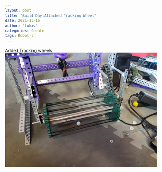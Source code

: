 ```yaml
---
layout: post
title: "Build Day:Attached Tracking Wheel"
date: 2021-11-16
author: "Lukas"
categories: Create
tags: Robot-1
---
```

Added Tracking wheels
<img class="responsive-img" width="500" src="/assets/pics/building/robot-1/intake-1.0.0.jpg">
